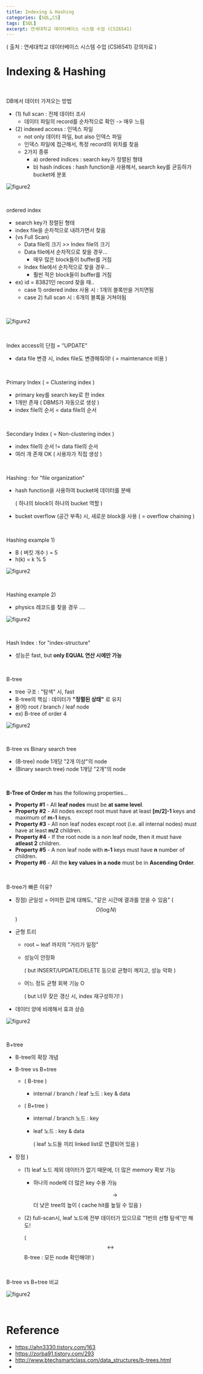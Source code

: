 ```yaml
---
title: Indexing & Hashing
categories: [SQL,CS]
tags: [SQL]
excerpt: 연세대학교 데이터베이스 시스템 수업 (CSI6541)
---
```


<script src="https://cdn.mathjax.org/mathjax/latest/MathJax.js?config=TeX-AMS-MML_HTMLorMML" type="text/javascript"></script>
( 출처 : 연세대학교 데이터베이스 시스템 수업 (CSI6541) 강의자료 )

# Indexing & Hashing

<br>

DB에서 데이터 가져오는 방법

- (1) full scan : 전체 데이터 조사
  - 데이터 파일의  record를 순차적으로 확인 -> 매우 느림
- (2) indexed access : 인덱스 파일
  - not only 데이터 파일, but also 인덱스 파일
  - 인덱스 파일에 접근해서, 특정 record의 위치를 찾음
  - 2가지 종류
    - a) ordered indices : search key가 정렬된 형태
    - b) hash indices : hash function을 사용해서, search key를 균등하가 bucket에 분포

![figure2](/assets/img/sql/img116.png)

<br>

ordered index

- search key가 정렬된 형태
- index file을 순차적으로 내려가면서 찾음
- (vs Full Scan)
  - Data file의 크기 >> Index file의 크기
  - Data file에서 순차적으로 찾을 경우...
    - 매우 많은 block들이 buffer를 거침
  - Index file에서 순차적으로 찾을 경우...
    - 훨씬 적은 block들이 buffer를 거침
- ex) id = 83821인 record 찾을 때..
  - case 1) ordered index 사용 시 : 1개의 블록만을 거치면됨
  - case 2) full scan 시 : 6개의 블록을 거쳐야됨

<br>

![figure2](/assets/img/sql/img117.png)

<br>

Index access의 단점 = "UPDATE"

- data file 변경 시, index file도 변경해줘야! ( = maintenance 비용 )

<br>

Primary Index ( = Clustering index )

- primary key를 search key로 한 index
- 1개만 존재 ( DBMS가 자동으로 생성 )
- index file의 순서 = data file의 순서

<br>

Secondary Index ( = Non-clustering index )

- index file의 순서 != data file의 순서
- 여러 개 존재 OK ( 사용자가 직접 생성 )

<br>

Hashing : for "file organization"

- hash function을 사용하여 bucket에 데이터를 분배

  ( 하나의 block이 하나의 bucket 역할 )

- bucket overflow (공간 부족) 시, 새로운 block을 사용 ( = overflow chaining )

<br>

Hashing example 1)

- B ( 버킷 개수 ) = 5
- h(k) = k % 5

![figure2](/assets/img/sql/img118.png)

<br>

Hashing example 2)

- physics 레코드를 찾을 경우 ....

![figure2](/assets/img/sql/img119.png)

<br>

Hash Index : for "index-structure"

- 성능은 fast, but **only EQUAL 연산 시에만 가능**

<br>

B-tree

- tree 구조 : "탐색" 시, fast
- B-tree의 핵심 : 데이터가 **"정렬된 상태"** 로 유지
- 용어) root / branch / leaf node
- ex) B-tree of order 4

![figure2](/assets/img/sql/img120.png)

<br>

B-tree vs Binary search tree

- (B-tree) node 1개당 "2개 이상"의 node
- (Binary search tree) node 1개당 "2개"의 node

<br>

**B-Tree of Order m** has the following properties...

- **Property #1** - All **leaf nodes** must be **at same level**.
- **Property #2** - All nodes except root must have at least **[m/2]-1** keys and maximum of **m-1** keys.
- **Property #3** - All non leaf nodes except root (i.e. all internal nodes) must have at least **m/2** children.
- **Property #4** - If the root node is a non leaf node, then it must have **atleast 2** children.
- **Property #5** - A non leaf node with **n-1** keys must have **n** number of children.
- **Property #6** - All the **key values in a node** must be in **Ascending Order**.

<br>

B-tree가 빠른 이유?

- 장점) 균일성 = 어떠한 값에 대해도, "같은 시간에 결과를 얻을 수 있음" ( $$O(\log N)$$ )

- 균형 트리

  - root ~ leaf 까지의 "거리가 일정"

  - 성능이 안정화

    ( but INSERT/UPDATE/DELETE 등으로 균형이 깨지고, 성능 악화 )

  - 어느 정도 균형 회복 기능 O

    ( but 너무 잦은 갱신 시, index 재구성하기! )

- 데이터 양에 비례해서 효과 상승

![figure2](/assets/img/sql/img121.png)

<br>

B+tree

- B-tree의 확장 개념

- B-tree vs B+tree

  - ( B-tree ) 

    - internal / branch / leaf 노드 : key & data

  - ( B+tree ) 

    - internal / branch 노드 : key

    - leaf 노드 : key & data

      ( leaf 노드들 끼리 linked list로 연결되어 있음 )

- 장점 )

  - (1) leaf 노드 제외 데이터가 없기 때문에, 더 많은 memory 확보 가능

    - 하나의 node에 더 많은 key 수용 가능

      $$\rightarrow$$ 더 낮은 tree의 높이 ( cache hit를 높일 수 있음 )

  - (2) full-scan시, leaf 노드에 전부 데이터가 있으므로 "1번의 선형 탐색"만 해도!

    ( $$\leftrightarrow$$ B-tree : 모든 node 확인해야! )

<br>

B-tree vs B+tree 비교

![figure2](/assets/img/sql/img122.png)

<br>

# Reference

- https://ahn3330.tistory.com/163
- https://zorba91.tistory.com/293
- http://www.btechsmartclass.com/data_structures/b-trees.html
- 
